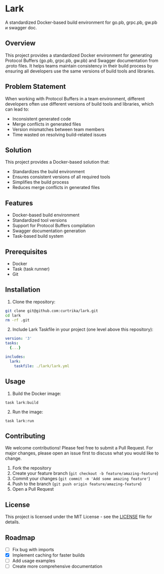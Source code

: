 # Lark

A standardized Docker-based build environment for go.pb, grpc.pb, gw.pb и swagger doc.

## Overview

This project provides a standardized Docker environment for generating Protocol Buffers (go.pb, grpc.pb, gw.pb) and Swagger documentation from .proto files. It helps teams maintain consistency in their build process by ensuring all developers use the same versions of build tools and libraries.

## Problem Statement

When working with Protocol Buffers in a team environment, different developers often use different versions of build tools and libraries, which can lead to:
- Inconsistent generated code
- Merge conflicts in generated files
- Version mismatches between team members
- Time wasted on resolving build-related issues

## Solution

This project provides a Docker-based solution that:
- Standardizes the build environment
- Ensures consistent versions of all required tools
- Simplifies the build process
- Reduces merge conflicts in generated files

## Features

- Docker-based build environment
- Standardized tool versions
- Support for Protocol Buffers compilation
- Swagger documentation generation
- Task-based build system

## Prerequisites

- Docker
- Task (task runner)
- Git

## Installation

1. Clone the repository:
```bash
git clone git@github.com:curtrika/lark.git
cd lark
rm -rf .git
```

2. Include Lark Taskfile in your project (one level above this repository):
```yaml
version: '3'
tasks:
  {...}

includes:
  lark:
    taskfile: ./lark/lark.yml
```

## Usage

1. Build the Docker image:
```
task lark:build
```

2. Run the image:
```
task lark:run
```

## Contributing

We welcome contributions! Please feel free to submit a Pull Request. For major changes, please open an issue first to discuss what you would like to change.

1. Fork the repository
2. Create your feature branch (`git checkout -b feature/amazing-feature`)
3. Commit your changes (`git commit -m 'Add some amazing feature'`)
4. Push to the branch (`git push origin feature/amazing-feature`)
5. Open a Pull Request

## License

This project is licensed under the MIT License - see the [LICENSE](LICENSE) file for details.

## Roadmap

- [ ] Fix bug with imports
- [x] Implement caching for faster builds
- [ ] Add usage examples
- [ ] Create more comprehensive documentation

